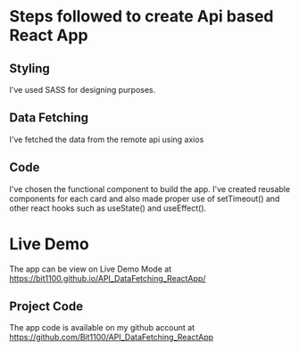# Steps followed to create Api based React App

## Styling

I've used SASS for designing purposes.

## Data Fetching

I've fetched the data from the remote api using axios

## Code

I've chosen the functional component to build the app. I've created reusable components for each card and also made proper use of setTimeout() and other react hooks such as useState() and useEffect().

# Live Demo

The app can be view on Live Demo Mode at https://bit1100.github.io/API_DataFetching_ReactApp/

## Project Code

The app code is available on my github account at https://github.com/Bit1100/API_DataFetching_ReactApp
